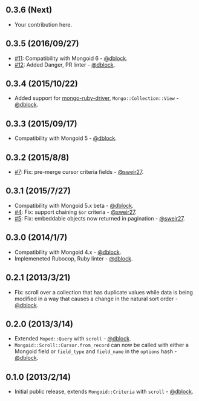 0.3.6 (Next)
------------

* Your contribution here.

0.3.5 (2016/09/27)
------------------

* [#11](https://github.com/mongoid/mongoid-scroll/pull/11): Compatibility with Mongoid 6 - [@dblock](https://github.com/dblock).
* [#12](https://github.com/mongoid/mongoid-scroll/pull/12): Added Danger, PR linter - [@dblock](https://github.com/dblock).

0.3.4 (2015/10/22)
------------------

* Added support for [mongo-ruby-driver](https://github.com/mongodb/mongo-ruby-driver), `Mongo::Collection::View` - [@dblock](https://github.com/dblock).

0.3.3 (2015/09/17)
------------------

* Compatibility with Mongoid 5 - [@dblock](https://github.com/dblock).

0.3.2 (2015/8/8)
----------------

* [#7](https://github.com/mongoid/mongoid-scroll/pull/7): Fix: pre-merge cursor criteria fields - [@sweir27](https://github.com/sweir27).

0.3.1 (2015/7/27)
-----------------

* Compatibility with Mongoid 5.x beta - [@dblock](https://github.com/dblock).
* [#4](https://github.com/mongoid/mongoid-scroll/pull/4): Fix: support chaining `$or` criteria - [@sweir27](https://github.com/sweir27).
* [#5](https://github.com/mongoid/mongoid-scroll/pull/5): Fix: embeddable objects now returned in pagination - [@sweir27](https://github.com/sweir27).

0.3.0 (2014/1/7)
----------------

* Compatibility with Mongoid 4.x - [@dblock](https://github.com/dblock).
* Implemeneted Rubocop, Ruby linter - [@dblock](https://github.com/dblock).

0.2.1 (2013/3/21)
-----------------

* Fix: scroll over a collection that has duplicate values while data is being modified in a way that causes a change in the natural sort order - [@dblock](https://github.com/dblock).

0.2.0 (2013/3/14)
-----------------

* Extended `Moped::Query` with `scroll` - [@dblock](https://github.com/dblock).
* `Mongoid::Scroll::Cursor.from_record` can now be called with either a Mongoid field or `field_type` and `field_name` in the `options` hash - [@dblock](https://github.com/dblock).

0.1.0 (2013/2/14)
-----------------

* Initial public release, extends `Mongoid::Criteria` with `scroll` - [@dblock](https://github.com/dblock).

